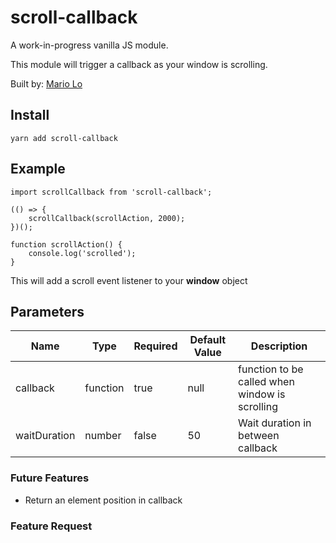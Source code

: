 # scroll-callback

A work-in-progress vanilla JS module. 

This module will trigger a callback as your window is scrolling.

Built by: [Mario Lo](https://github.com/mariolo1985)

## Install

```
yarn add scroll-callback
```

## Example

```
import scrollCallback from 'scroll-callback';

(() => {
    scrollCallback(scrollAction, 2000);
})();

function scrollAction() {
    console.log('scrolled');
}
```

This will add a scroll event listener to your **window** object

## Parameters

| Name   | Type   | Required   | Default Value   | Description   |
| --- | --- | --- | --- | --- |
| callback | function | true | null | function to be called when window is scrolling |
| waitDuration | number | false | 50 | Wait duration in between callback |

### Future Features

* Return an element position in callback

### Feature Request
